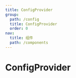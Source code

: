 ```yaml
---
title: ConfigProvider
group:
  path: /config
  title: ConfigProvider
  order: 0
nav:
  title: 组件
  path: /components
---
```


# ConfigProvider
